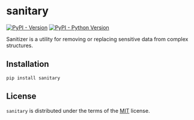# sanitary

[![PyPI - Version](https://img.shields.io/pypi/v/sanitary.svg)](https://pypi.org/project/sanitary)
[![PyPI - Python Version](https://img.shields.io/pypi/pyversions/sanitary.svg)](https://pypi.org/project/sanitary)

Sanitizer is a utility for removing or replacing sensitive data from complex structures.


## Installation

```console
pip install sanitary
```

## License

`sanitary` is distributed under the terms of the [MIT](https://spdx.org/licenses/MIT.html) license.
